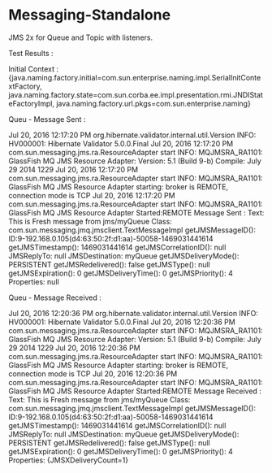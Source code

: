 # Messaging-Standalone
JMS 2x for Queue and Topic with listeners.



Test Results : 

Initial Context : 
{java.naming.factory.initial=com.sun.enterprise.naming.impl.SerialInitContextFactory, 
java.naming.factory.state=com.sun.corba.ee.impl.presentation.rmi.JNDIStateFactoryImpl, 
java.naming.factory.url.pkgs=com.sun.enterprise.naming}

Queu - Message Sent : 

Jul 20, 2016 12:17:20 PM org.hibernate.validator.internal.util.Version <clinit>
INFO: HV000001: Hibernate Validator 5.0.0.Final
Jul 20, 2016 12:17:20 PM com.sun.messaging.jms.ra.ResourceAdapter start
INFO: MQJMSRA_RA1101: GlassFish MQ JMS Resource Adapter: Version:  5.1  (Build 9-b) Compile:  July 29 2014 1229
Jul 20, 2016 12:17:20 PM com.sun.messaging.jms.ra.ResourceAdapter start
INFO: MQJMSRA_RA1101: GlassFish MQ JMS Resource Adapter starting: broker is REMOTE, connection mode is TCP
Jul 20, 2016 12:17:20 PM com.sun.messaging.jms.ra.ResourceAdapter start
INFO: MQJMSRA_RA1101: GlassFish MQ JMS Resource Adapter Started:REMOTE
Message Sent : 
Text:	This is Fresh message from jms/myQueue
Class:			com.sun.messaging.jmq.jmsclient.TextMessageImpl
getJMSMessageID():	ID:9-192.168.0.105(d4:63:50:2f:d1:aa)-50058-1469031441614
getJMSTimestamp():	1469031441614
getJMSCorrelationID():	null
JMSReplyTo:		null
JMSDestination:		myQueue
getJMSDeliveryMode():	PERSISTENT
getJMSRedelivered():	false
getJMSType():		null
getJMSExpiration():	0
getJMSDeliveryTime():	0
getJMSPriority():	4
Properties:		null


Queu - Message Received : 


Jul 20, 2016 12:20:36 PM org.hibernate.validator.internal.util.Version <clinit>
INFO: HV000001: Hibernate Validator 5.0.0.Final
Jul 20, 2016 12:20:36 PM com.sun.messaging.jms.ra.ResourceAdapter start
INFO: MQJMSRA_RA1101: GlassFish MQ JMS Resource Adapter: Version:  5.1  (Build 9-b) Compile:  July 29 2014 1229
Jul 20, 2016 12:20:36 PM com.sun.messaging.jms.ra.ResourceAdapter start
INFO: MQJMSRA_RA1101: GlassFish MQ JMS Resource Adapter starting: broker is REMOTE, connection mode is TCP
Jul 20, 2016 12:20:36 PM com.sun.messaging.jms.ra.ResourceAdapter start
INFO: MQJMSRA_RA1101: GlassFish MQ JMS Resource Adapter Started:REMOTE
Message Received : 
Text:	This is Fresh message from jms/myQueue
Class:			com.sun.messaging.jmq.jmsclient.TextMessageImpl
getJMSMessageID():	ID:9-192.168.0.105(d4:63:50:2f:d1:aa)-50058-1469031441614
getJMSTimestamp():	1469031441614
getJMSCorrelationID():	null
JMSReplyTo:		null
JMSDestination:		myQueue
getJMSDeliveryMode():	PERSISTENT
getJMSRedelivered():	false
getJMSType():		null
getJMSExpiration():	0
getJMSDeliveryTime():	0
getJMSPriority():	4
Properties:		{JMSXDeliveryCount=1}
